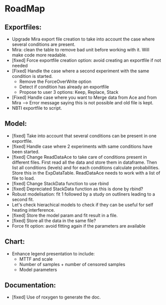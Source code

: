 # RoadMap

## Exportfiles:
- Upgrade Mira export file creation to take into account the case where several conditions are present.
- Mira: clean the table to remove bad unit before working with it. Will make code more readable.
- [fixed] Force exportfile creation option: avoid creating an exportfile if not needed
- [Fixed] Handle the case where a second experiment with the same condition is started.
  - Remove the ForceOverWrite option
  - Detect if condition has already an exportfile
  - Propose to user 3 options: Keep, Replace, Stack
- [Fixed] Handle case where you want to Merge data from Ace and from Mira --> Error message saying this is not possible and old file is kept.
- NBTI exportfile to script.

## Model:
- [fixed] Take into account that several conditions can be present in one exportfile.
- [fixed] Handle case where 2 experiments with same conditions have been started.
- [fixed] Change ReadDataAce to take care of conditions present in different files. First read all the data and store them in dataframe. Then list all conditions (levels) and for each conditions calculate probabilities. Store this in the ExpDataTable. ReadDataAce needs to work with a list of file to load.
- [fixed] Change StackData function to use rbind
- [fixed] Depreciated StackData function as this is done by rbind?
- Robust modelisation: fit 1 followed by a study on outliners leading to a second fit.
- Let's check hierachical models to check if they can be useful for self heating interference.
- [fixed] Store the model param and fit result in a file.
- [fixed] Store all the data in the same file?
- Force fit option: avoid fitting again if the parameters are available

## Chart:
- Enhance legend presentation to include:
  - MTTF and scale
  - Number of samples + number of censored samples
  - Model parameters

## Documentation:
- [fixed] Use of roxygen to generate the doc.
